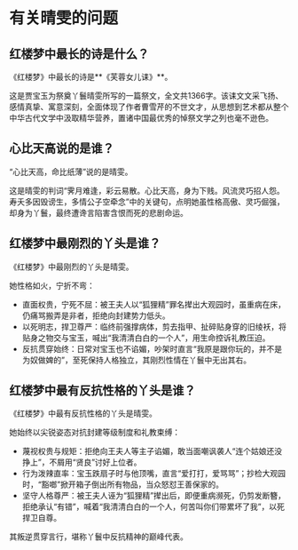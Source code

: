 # 有关晴雯的问题

## 红楼梦中最长的诗是什么？

《红楼梦》中最长的诗是**《芙蓉女儿诔》**。
 
这是贾宝玉为祭奠丫鬟晴雯所写的一篇祭文，全文共1366字。该诔文文采飞扬、感情真挚、寓意深刻，全面体现了作者曹雪芹的不世文才，从思想到艺术都从整个中华古代文学中汲取精华营养，置诸中国最优秀的悼祭文学之列也毫不逊色。

## 心比天高说的是谁？

“心比天高，命比纸薄”说的是晴雯。

这是晴雯的判词“霁月难逢，彩云易散。心比天高，身为下贱。风流灵巧招人怨。寿夭多因毁谤生，多情公子空牵念”中的关键句，点明她虽性格高傲、灵巧倔强，却身为丫鬟，最终遭谗言陷害含恨而死的悲剧命运。

## 红楼梦中最刚烈的丫头是谁？

《红楼梦》中最刚烈的丫头是晴雯。

她性格如火，宁折不弯：
 
- 直面权贵，宁死不屈：被王夫人以“狐狸精”罪名撵出大观园时，虽重病在床，仍痛骂搬弄是非者，拒绝向封建势力低头。
- 以死明志，捍卫尊严：临终前强撑病体，剪去指甲、扯碎贴身穿的旧绫袄，将贴身之物交与宝玉，喊出“我清清白白的一个人”，用生命控诉礼教压迫。
- 反抗贯穿始终：日常对宝玉也不谄媚，吵架时直言“我原是跟你玩的，并不是为奴做婢的”，至死保持人格独立，其刚烈性情在丫鬟中无出其右。

## 红楼梦中最有反抗性格的丫头是谁？

《红楼梦》中最有反抗性格的丫头是晴雯。

她始终以尖锐姿态对抗封建等级制度和礼教束缚：
 
- 蔑视权贵与规矩：拒绝向王夫人等主子谄媚，敢当面嘲讽袭人“连个姑娘还没挣上”，不屑用“贤良”讨好上位者。
- 行为泼辣直率：宝玉跌扇子时与他顶嘴，直言“爱打打，爱骂骂”；抄检大观园时，“豁啷”掀开箱子倒出所有物品，当众怒怼王善保家的。
- 坚守人格尊严：被王夫人诬为“狐狸精”撵出后，即便重病濒死，仍剪发断簪，拒绝承认“有错”，喊着“我清清白白的一个人，何苦叫你们带累坏了我”，以死捍卫自尊。

其叛逆贯穿言行，堪称丫鬟中反抗精神的巅峰代表。
